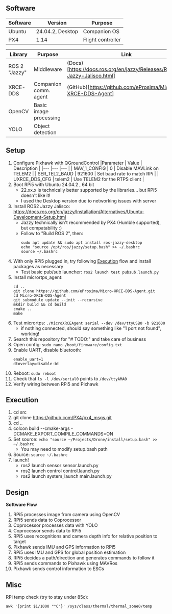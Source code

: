 ## Software
| Software   |Version           | Purpose             |
|------------|------------------|---------------------|
| Ubuntu     | 24.04.2, Desktop | Companion OS        |
| PX4        | 1.14             | Flight controller   |

| Library       | Purpose                 | Link                                                                      |
|---------------|-------------------------|---------------------------------------------------------------------------|
| ROS 2 "Jazzy" | Middleware              | (Docs)[https://docs.ros.org/en/jazzy/Releases/Release-Jazzy-Jalisco.html] |
| XRCE-DDS      | Companion comm. agent   | (GitHub)[https://github.com/eProsima/Micro-XRCE-DDS-Agent]                |
| OpenCV        | Basic image processing  |
| YOLO          | Object detection        |

## Setup
1. Configure Pixhawk with QGroundControl
  |Parameter      |	Value   |	Description                     |
  |---            |---      |---                              |
  | MAV_1_CONFIG  |	0	      | Disable MAVLink on TELEM2       |
  | SER_TEL2_BAUD |	921600  |	Set baud rate to match RPi      |
  | UXRCE_DDS_CFG |	telem2  |	Use TELEM2 for the RTPS client  |
2. Boot RPi5 with Ubuntu 24.04.2 , 64 bit
    - 22.xx.x is technically better supported by the libraries... but RPi5 doesn't like it!
    - I used the Desktop version due to networking issues with server
2. Install ROS2 Jazzy Jalisco: https://docs.ros.org/en/jazzy/Installation/Alternatives/Ubuntu-Development-Setup.html
    - Jazzy technically isn't recommended by PX4 (Humble supported), but compatability :)
    - Follow to "Build ROS 2", then: 
      ```
      sudo apt update && sudo apt install ros-jazzy-desktop
      echo "source /opt/ros/jazzy/setup.bash" >> ~/.bashrc
      source ~/.bashrc
      ```
3. With only RPi5 plugged in, try following [Execution](#Execution) flow and install packages as necessary 
    - Test basic pub/sub launcher: ```ros2 launch test pubsub.launch.py```
4. Install micrortps_agent:
    ```
    cd ..
    git clone https://github.com/eProsima/Micro-XRCE-DDS-Agent.git
    cd Micro-XRCE-DDS-Agent
    git submodule update --init --recursive
    mkdir build && cd build
    cmake ..
    make
    ```
5. Test micrortps: ```./MicroXRCEAgent serial --dev /dev/ttyUSB0 -b 921600```
    - if nothing connected, should say something like "1 port not found", working!
6. Search this repository for "# TODO:" and take care of business
7. Open config: ```sudo nano /boot/firmware/config.txt```
8. Enable UART, disable bluetooth:
    ```
    enable_uart=1
    dtoverlay=disable-bt
    ```
9. Reboot: ```sudo reboot```
10. Check that ```ls -l /dev/serial0``` points to ```/dev/ttyAMA0```
11. Verify wiring between RPi5 and Pixhawk

## Execution
1. cd src
2. git clone https://github.com/PX4/px4_msgs.git
3. cd ..
4. colcon build --cmake-args -DCMAKE_EXPORT_COMPILE_COMMANDS=ON
5. Set source:  ```echo "source ~/Projects/Drone/install/setup.bash" >> ~/.bashrc```
    - You may need to modify setup.bash path
6. Source: ```source ~/.bashrc```
7. launch!
     - ros2 launch sensor sensor.launch.py
     - ros2 launch control control.launch.py
     - ros2 launch system_launch main.launch.py

## Design
**Software Flow**
1. RPi5 processes image from camera using OpenCV
2. RPi5 sends data to Coprocessor
3. Coprocessor processes data with YOLO
4. Coprocessor sends data to RPi5
5. RPi5 uses recognitions and camera depth info for relative position to target
6. Pixhawk sends IMU and GPS information to RPi5
7. RPi5 uses IMU and GPS for global position estimation
8. RPi5 decides a path/direction and generates commands to follow it
9. RPi5 sends commands to Pixhawk using MAVRos
10. Pixhawk sends control information to ESCs

## Misc
RPi temp check (try to stay under 85c):
```
awk '{print $1/1000 "°C"}' /sys/class/thermal/thermal_zone0/temp
```